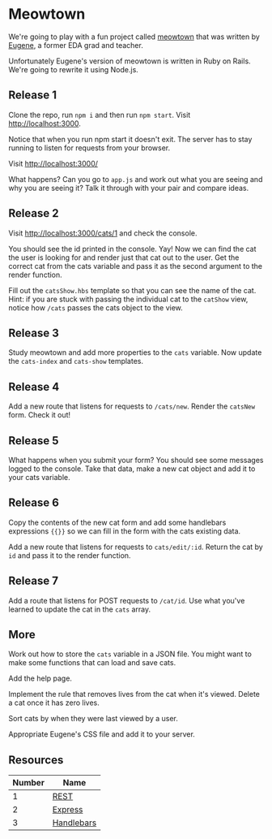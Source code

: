 # Meowtown

We're going to play with a fun project called [meowtown](http://meowtown.herokuapp.com/cats) that was written by [Eugene](https://github.com/data-doge), a former EDA grad and teacher.

Unfortunately Eugene's version of meowtown is written in Ruby on Rails. We're going to rewrite it using Node.js.


## Release 1

Clone the repo, run ```npm i``` and then run ```npm start```. Visit [http://localhost:3000](http://localhost:3000).

Notice that when you run npm start it doesn't exit. The server has to stay running to listen for requests from your browser.

Visit [http://localhost:3000/](http://localhost:3000/)

What happens? Can you go to `app.js` and work out what you are seeing and why you are seeing it? Talk it through with your pair and compare ideas.


## Release 2

Visit [http://localhost:3000/cats/1](http://localhost:3000/cats/1) and check the console.

You should see the id printed in the console. Yay! Now we can find the cat the user is looking for and render just that cat out to the user. Get the correct cat from the cats variable and pass it as the second argument to the render function.

Fill out the `catsShow.hbs` template so that you can see the name of the cat. Hint: if you are stuck with passing the individual cat to the `catShow` view, notice how `/cats` passes the cats object to the view.


## Release 3

Study meowtown and add more properties to the `cats` variable. Now update the `cats-index` and `cats-show` templates.


## Release 4

Add a new route that listens for requests to `/cats/new`. Render the `catsNew` form. Check it out!


## Release 5

What happens when you submit your form? You should see some messages logged to the console. Take that data, make a new cat object and add it to your cats variable.


## Release 6

Copy the contents of the new cat form and add some handlebars expressions `{{}}` so we can fill in the form with the cats existing data.

Add a new route that listens for requests to `cats/edit/:id`. Return the cat by `id` and pass it to the render function.


## Release 7

Add a route that listens for POST requests to `/cat/id`. Use what you've learned to update the cat in the `cats` array.

## More

Work out how to store the `cats` variable in a JSON file. You might want to make some functions that can load and save cats.

Add the help page.

Implement the rule that removes lives from the cat when it's viewed. Delete a cat once it has zero lives.

Sort cats by when they were last viewed by a user.

Appropriate Eugene's CSS file and add it to your server.


## Resources

Number | Name
-------|------
1 | [REST](http://guides.rubyonrails.org/routing.html)
2 | [Express](http://expressjs.com/)
3 | [Handlebars](http://handlebarsjs.com/)

